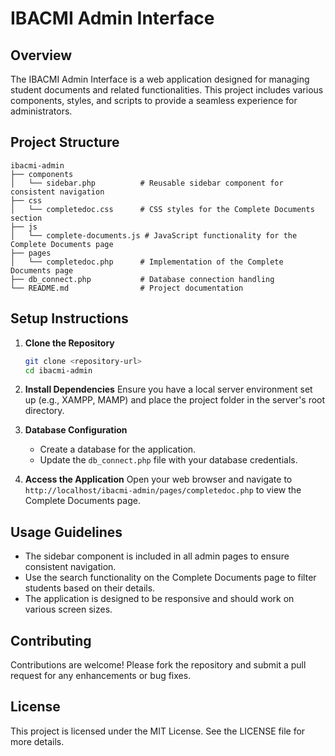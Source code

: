 # IBACMI Admin Interface

## Overview
The IBACMI Admin Interface is a web application designed for managing student documents and related functionalities. This project includes various components, styles, and scripts to provide a seamless experience for administrators.

## Project Structure
```
ibacmi-admin
├── components
│   └── sidebar.php          # Reusable sidebar component for consistent navigation
├── css
│   └── completedoc.css      # CSS styles for the Complete Documents section
├── js
│   └── complete-documents.js # JavaScript functionality for the Complete Documents page
├── pages
│   └── completedoc.php      # Implementation of the Complete Documents page
├── db_connect.php           # Database connection handling
└── README.md                # Project documentation
```

## Setup Instructions
1. **Clone the Repository**
   ```bash
   git clone <repository-url>
   cd ibacmi-admin
   ```

2. **Install Dependencies**
   Ensure you have a local server environment set up (e.g., XAMPP, MAMP) and place the project folder in the server's root directory.

3. **Database Configuration**
   - Create a database for the application.
   - Update the `db_connect.php` file with your database credentials.

4. **Access the Application**
   Open your web browser and navigate to `http://localhost/ibacmi-admin/pages/completedoc.php` to view the Complete Documents page.

## Usage Guidelines
- The sidebar component is included in all admin pages to ensure consistent navigation.
- Use the search functionality on the Complete Documents page to filter students based on their details.
- The application is designed to be responsive and should work on various screen sizes.

## Contributing
Contributions are welcome! Please fork the repository and submit a pull request for any enhancements or bug fixes.

## License
This project is licensed under the MIT License. See the LICENSE file for more details.